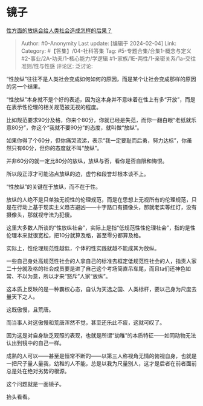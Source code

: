 # 镜子
[性方面的放纵会给人类社会造成怎样的后果？](https://www.zhihu.com/question/640067482/answer/3387053128)

> Author: #0-Anonymity
> Last update: [编辑于 2024-02-04]
> Link:
> Category: #【答集】/04-社科答集 
> Tag: #5-专题合集/合集1-概念与定义 #2-事业/2A-功夫/1-核心能力/学逻辑 #1-家族/1E-两性/1-亲密关系/1a-交往准则/性与性感 
> 评论区:
> 泛讨论:

“性放纵”往往不是人类社会变成如何如何的原因，而是某个让社会变成那样的原因的另一个结果。

“性放纵”本身就不是个好的表述，因为这本身并不意味着在性上有多“开放”，而是在表示性伦理的相关规范被无视的程度。

比如规范要求90分及格，你来个80分，你就已经是失范，而你一翻白眼“老纸就乐意80分”，你这个“我就不要90分”的态度，就叫做“放纵”。

如果你得了个60分，但你痛哭流涕，表示“我一定要耻而后勇，努力达标”，你虽然只有60分，但你的态度就不叫“放纵”。

并非60分的就一定比80分的放纵，放纵与否，看你是否自限和悔恨。

所以段正淳才可能沾点放纵的边，虚竹和段誉却根本谈不上。

“性放纵”的关键在于放纵，而不在于性。

放纵的人绝不是只单独无视性的伦理规范，而是在思想上无视所有的伦理规范，只是在行动上基于现实主义趋吉避凶——十字路口有摄像头，那就老实等红灯，没有摄像头，那就视守法为犯傻。

这里大多数人所谈的“性放纵社会”，实际上是指“低规范性性伦理社会”，指的是性伦理本来就很宽松，把10分就算及格，甚至零分都算及格。

实际上，性伦理规范性越低，个体的性实践就越不能成其为放纵。

一些自己身处高规范性社会的人拿自己的标准去框定低规范性社会的人，指责人家二十分就及格的社会成员要是进了自己这个考场简直吊车尾，而且ta们还神色如常、不以为意，所以才来“怒斥”人家“放纵”。

这本质上反映的是一种霸权心态，自认为天选之国、人类标杆，要以己身为尺度去量天下之人。

这既傲慢，且荒唐。

而当事人对这傲慢和荒唐浑然不觉，甚至还乐此不疲，这就可叹了。

因为这是对自身缺乏观照的表现，也就是所谓“幼稚”的本质特征——如同动物无法认出到镜中的自己一样。

成熟的人可以——甚至是恒常不断的——以第三人称视角无情的俯视自身，也就是一把尺子量人量我，幼稚的人不能，总是以我为尺量别人，这才是后者在前者面前总是处在绝对劣势的根源。

这个问题就是一面镜子。

抬头看看。
